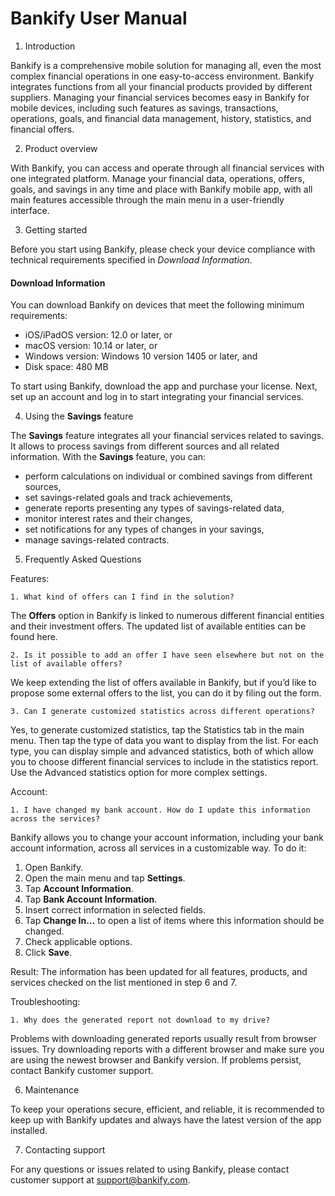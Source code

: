 # Bankify User Manual
1. Introduction
   
Bankify is a comprehensive mobile solution for managing all, even the most complex financial operations in one easy-to-access environment. Bankify integrates functions from all your financial products provided by different suppliers.
Managing your financial services becomes easy in Bankify for mobile devices, including such features as savings, transactions, operations, goals, and financial data management, history, statistics, and financial offers.

2. Product overview

With Bankify, you can access and operate through all financial services with one integrated platform. Manage your financial data, operations, offers, goals, and savings in any time and place with Bankify mobile app, with all main features accessible through the main menu in a user-friendly interface.

3. Getting started

Before you start using Bankify, please check your device compliance with technical requirements specified in *Download Information*.

#### Download Information
You can download Bankify on devices that meet the following minimum requirements:

- iOS/iPadOS version: 12.0 or later, or
- macOS version: 10.14 or later, or
- Windows version: Windows 10 version 1405 or later, and
- Disk space: 480 MB
  
To start using Bankify, download the app and purchase your license. Next, set up an account and log in to start integrating your financial services.

4. Using the **Savings** feature
   
The **Savings** feature integrates all your financial services related to savings. It allows to process savings from different sources and all related information.
With the **Savings** feature, you can:
 - perform calculations on individual or combined savings from different sources,
  - set savings-related goals and track achievements,
  - generate reports presenting any types of savings-related data,
  - monitor interest rates and their changes,
  - set notifications for any types of changes in your savings,
  - manage savings-related contracts.

5. Frequently Asked Questions

Features:

    1. What kind of offers can I find in the solution?
The **Offers** option in Bankify is linked to numerous different financial entities and their investment offers. The updated list of available entities can be found here.
    
    2. Is it possible to add an offer I have seen elsewhere but not on the list of available offers?
We keep extending the list of offers available in Bankify, but if you’d like to propose some external offers to the list, you can do it by filing out the form.
    
    3. Can I generate customized statistics across different operations?
Yes, to generate customized statistics, tap the Statistics tab in the main menu. Then tap the type of data you want to display from the list. For each type, you can display simple and advanced statistics, both of which allow you to choose different financial services to include in the statistics report. Use the Advanced statistics option for more complex settings.

Account:

    1. I have changed my bank account. How do I update this information across the services?
Bankify allows you to change your account information, including your bank account information, across all services in a customizable way. To do it:

 1. Open Bankify.
 2. Open the main menu and tap **Settings**.
 3. Tap **Account Information**.
 4. Tap **Bank Account Information**.
 5. Insert correct information in selected fields.
 6. Tap **Change In…** to open a list of items where this information should be changed.
 7. Check applicable options.
 8. Click **Save**.
   
Result: The information has been updated for all features, products, and services checked on the list mentioned in step 6 and 7.

Troubleshooting:

    1. Why does the generated report not download to my drive?
Problems with downloading generated reports usually result from browser issues. Try downloading reports with a different browser and make sure you are using the newest browser and Bankify version. If problems persist, contact Bankify customer support.

6. Maintenance
   
To keep your operations secure, efficient, and reliable, it is recommended to keep up with Bankify updates and always have the latest version of the app installed.

7. Contacting support

For any questions or issues related to using Bankify, please contact customer support at support@bankify.com.